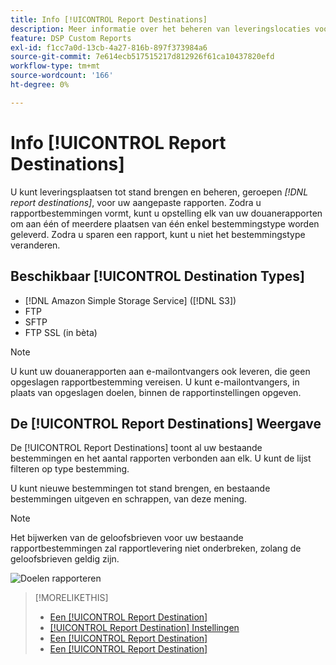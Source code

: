 ```yaml
---
title: Info [!UICONTROL Report Destinations]
description: Meer informatie over het beheren van leveringslocaties voor uw aangepaste rapporten.
feature: DSP Custom Reports
exl-id: f1cc7a0d-13cb-4a27-816b-897f373984a6
source-git-commit: 7e614ecb517515217d812926f61ca10437820efd
workflow-type: tm+mt
source-wordcount: '166'
ht-degree: 0%

---
```


# Info [!UICONTROL Report Destinations]

U kunt leveringsplaatsen tot stand brengen en beheren, geroepen *[!DNL report destinations]*, voor uw aangepaste rapporten. Zodra u rapportbestemmingen vormt, kunt u opstelling elk van uw douanerapporten om aan één of meerdere plaatsen van één enkel bestemmingstype worden geleverd. Zodra u sparen een rapport, kunt u niet het bestemmingstype veranderen.

## Beschikbaar [!UICONTROL Destination Types]

* [!DNL Amazon Simple Storage Service] ([!DNL S3])
* FTP
* SFTP
* FTP SSL (in bèta)

>[!NOTE]
>
> U kunt uw douanerapporten aan e-mailontvangers ook leveren, die geen opgeslagen rapportbestemming vereisen. U kunt e-mailontvangers, in plaats van opgeslagen doelen, binnen de rapportinstellingen opgeven.

## De [!UICONTROL Report Destinations] Weergave

De [!UICONTROL Report Destinations] toont al uw bestaande bestemmingen en het aantal rapporten verbonden aan elk. U kunt de lijst filteren op type bestemming.

U kunt nieuwe bestemmingen tot stand brengen, en bestaande bestemmingen uitgeven en schrappen, van deze mening.

>[!NOTE]
>
>Het bijwerken van de geloofsbrieven voor uw bestaande rapportbestemmingen zal rapportlevering niet onderbreken, zolang de geloofsbrieven geldig zijn.

![Doelen rapporteren](/help/dsp/assets/report-destinations.png)

>[!MORELIKETHIS]
>
>* [Een [!UICONTROL Report Destination]](/help/dsp/reports/report-destinations/report-destination-create.md)
>* [[!UICONTROL Report Destination] Instellingen](/help/dsp/reports/report-destinations/report-destination-settings.md)
>* [Een [!UICONTROL Report Destination]](/help/dsp/reports/report-destinations/report-destination-edit.md)
>* [Een [!UICONTROL Report Destination]](/help/dsp/reports/report-destinations/report-destination-delete.md)

